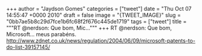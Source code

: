 
+++
author = "Jaydson Gomes"
categories = ["tweet"]
date = "Thu Oct 07 14:55:47 +0000 2010"
draft = false
image = "{TWEET_IMAGE}"
slug = "0bb7ae5b8c29d7fce1b6fc68f2f676c445de1719"
tags = ["tweet"]
title = """RT @nerdson: Que bom, Mic..."""
+++
RT @nerdson: Que bom, Microsoft... meus parabéns. http://www.zdnet.co.uk/news/regulation/2004/06/09/microsoft-patents-to-do-list-39157145/
